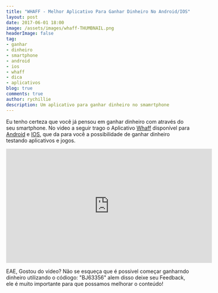```yaml
---
title: "WHAFF - Melhor Aplicativo Para Ganhar Dinheiro No Android/IOS"
layout: post
date: 2017-06-01 18:00
image: /assets/images/whaff-THUMBNAIL.png
headerImage: false
tag:
- ganhar
- dinheiro
- smartphone
- android
- ios
- whaff
- dica
- aplicativos
blog: true
comments: true
author: rychillie
description: Um aplicativo para ganhar dinheiro no smamrtphone
---
```

<script async src="//pagead2.googlesyndication.com/pagead/js/adsbygoogle.js"></script>
<!-- Anuncio Blog Rychillie -->
<ins class="adsbygoogle"
     style="display:block"
     data-ad-client="ca-pub-7837358846130941"
     data-ad-slot="9265933715"
     data-ad-format="auto"></ins>
<script>
(adsbygoogle = window.adsbygoogle || []).push({});
</script>

<p>Eu tenho certeza que você já pensou em ganhar dinheiro com através do seu smartphone. No video a seguir trago o Aplicativo <a href="http://whaff.com/">Whaff</a> disponível para <a href="https://goo.gl/8uoGC2">Android</a> e <a href="https://goo.gl/fUxKrp">IOS</a>, que da para você a possibilidade de ganhar dinheiro testando aplicativos e jogos.</p>

<iframe width="560" height="310" src="https://www.youtube.com/embed/yvLBT3jzO9I" frameborder="0" allowfullscreen></iframe>

<p>EAE, Gostou do video? Não se esqueça que é possivel começar ganharndo dinheiro utilizando o códiogo: "BJ63356" alem disso deixe seu Feedback, ele é muito importante para que possamos melhorar o conteúdo!</p>
